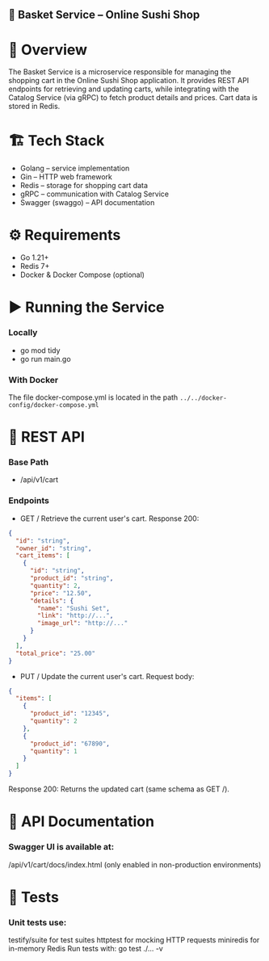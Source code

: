 ## 🛒 Basket Service – Online Sushi Shop
# 📖 Overview
The Basket Service is a microservice responsible for managing the shopping cart in the Online Sushi Shop application.
It provides REST API endpoints for retrieving and updating carts, while integrating with the Catalog Service (via gRPC) to fetch product details and prices.
Cart data is stored in Redis.
# 🏗 Tech Stack
- Golang – service implementation
- Gin – HTTP web framework
- Redis – storage for shopping cart data
- gRPC – communication with Catalog Service
- Swagger (swaggo) – API documentation
# ⚙️ Requirements
- Go 1.21+
- Redis 7+
- Docker & Docker Compose (optional)
# ▶️ Running the Service
### Locally
- go mod tidy
- go run main.go
### With Docker
The file docker-compose.yml is located in the path `../../docker-config/docker-compose.yml`
# 📡 REST API
### Base Path
- /api/v1/cart
### Endpoints
- GET /
Retrieve the current user's cart.
Response 200:
```json
{
  "id": "string",
  "owner_id": "string",
  "cart_items": [
    {
      "id": "string",
      "product_id": "string",
      "quantity": 2,
      "price": "12.50",
      "details": {
        "name": "Sushi Set",
        "link": "http://...",
        "image_url": "http://..."
      }
    }
  ],
  "total_price": "25.00"
}
```
-  PUT /
Update the current user's cart.
Request body:
```json
{
  "items": [
    {
      "product_id": "12345",
      "quantity": 2
    },
    {
      "product_id": "67890",
      "quantity": 1
    }
  ]
}
```
Response 200: Returns the updated cart (same schema as GET /).
# 📑 API Documentation
### Swagger UI is available at:
/api/v1/cart/docs/index.html
(only enabled in non-production environments)
# 🧪 Tests
### Unit tests use:
testify/suite for test suites
httptest for mocking HTTP requests
miniredis for in-memory Redis
Run tests with:
go test ./... -v
